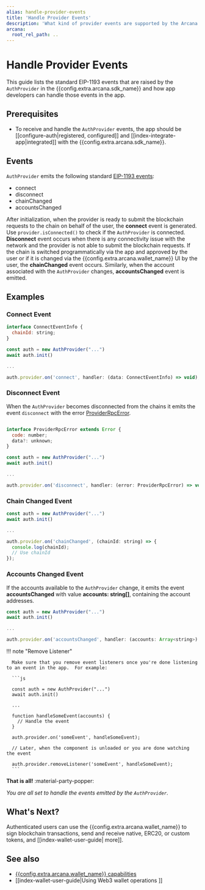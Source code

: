 ```yaml
---
alias: handle-provider-events
title: 'Handle Provider Events'
description: 'What kind of provider events are supported by the Arcana Auth SDK and how can developers handle them in the app.'
arcana:
  root_rel_path: ..
---
```


# Handle Provider Events

This guide lists the standard EIP-1193 events that are raised by the `AuthProvider` in the {{config.extra.arcana.sdk_name}} and how app developers can handle those events in the app. 

## Prerequisites

* To receive and handle the `AuthProvider` events, the app should be [[configure-auth|registered, configured]] and [[index-integrate-app|integrated]] with the {{config.extra.arcana.sdk_name}}.

## Events

`AuthProvider` emits the following standard [EIP-1193 events](https://eips.ethereum.org/EIPS/eip-1193#events):

  - connect
  - disconnect
  - chainChanged
  - accountsChanged

After initialization, when the provider is ready to submit the blockchain requests to the chain on behalf of the user, the **connect** event is generated. Use `provider.isConnected()` to check if the `AuthProvider` is connected. **Disconnect** event occurs when there is any connectivity issue with the network and the provider is not able to submit the blockchain requests. If the chain is switched programmatically via the app and approved by the user or if it is changed via the {{config.extra.arcana.wallet_name}} UI by the user, the **chainChanged** event occurs. Similarly, when the account associated with the `AuthProvider` changes, **accountsChanged** event is emitted.

## Examples 

### Connect Event

```js
interface ConnectEventInfo {
  chainId: string;
}

const auth = new AuthProvider("...")
await auth.init()

...

auth.provider.on('connect', handler: (data: ConnectEventInfo) => void);

```

### Disconnect Event

When the `AuthProvider` becomes disconnected from the chains it emits the event `disconnect` with the error [ProviderRpcError](https://eips.ethereum.org/EIPS/eip-1193#rpc-errors).

```js

interface ProviderRpcError extends Error {
  code: number;
  data?: unknown;
}

const auth = new AuthProvider("...")
await auth.init()

...

auth.provider.on('disconnect', handler: (error: ProviderRpcError) => void);

```

### Chain Changed Event

```js
const auth = new AuthProvider("...")
await auth.init()

...

auth.provider.on('chainChanged', (chainId: string) => { 
  console.log(chainId);
  // Use chainId
});
```

### Accounts Changed Event

If the accounts available to the `AuthProvider` change, it emits the event **accountsChanged** with value **accounts: string[]**, containing the account addresses.

```js
const auth = new AuthProvider("...")
await auth.init()

...

auth.provider.on('accountsChanged', handler: (accounts: Array<string>) => void);
```

!!! note "Remove Listener"

      Make sure that you remove event listeners once you're done listening to an event in the app.  For example:

      ```js

      const auth = new AuthProvider("...")
      await auth.init()

      ...

      function handleSomeEvent(accounts) {
        // Handle the event
      }

      auth.provider.on('someEvent', handleSomeEvent);

      // Later, when the component is unloaded or you are done watching the event

      auth.provider.removeListener('someEvent', handleSomeEvent);
      ```

**That is all!**  :material-party-popper:

*You are all set to handle the events emitted by the `AuthProvider`.*

## What's Next?

Authenticated users can use the {{config.extra.arcana.wallet_name}} to sign blockchain transactions, send and receive native, ERC20, or custom tokens, and [[index-wallet-user-guide| 
more]].

## See also

* [{{config.extra.arcana.wallet_name}} capabilities]({{page.meta.arcana.root_rel_path}}/concepts/anwallet/index.md)
* [[index-wallet-user-guide|Using Web3 wallet operations ]]